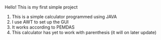 Hello!
This is my first simple project
1. This is a simple calculator programmed using JAVA
2. I use AWT to set up the GUI
3. It works according to PEMDAS
4. This calculator has yet to work with parenthesis (it will on later update)
